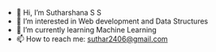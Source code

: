 - 👋 Hi, I’m Sutharshana S S
- 👀 I’m interested in Web development and Data Structures
- 🌱 I’m currently learning Machine Learning 
- 📫 How to reach me: suthar2406@gmail.com


